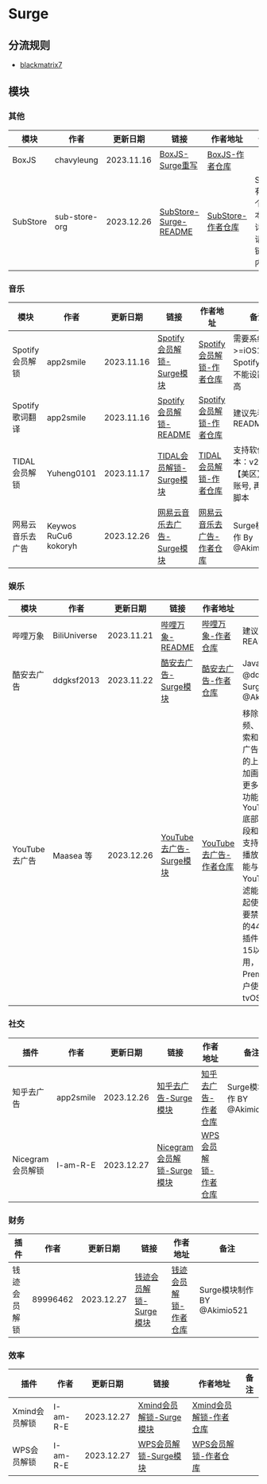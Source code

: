 # Surge
## 分流规则
- [blackmatrix7](https://github.com/blackmatrix7/ios_rule_script/tree/master/rule/Surge)

## 模块
### 其他
| 模块 | 作者 | 更新日期 | 链接 | 作者地址 | 备注 |
| - | - | - | - | - | - |
| BoxJS | chavyleung | 2023.11.16 | [BoxJS-Surge重写](https://cdn.jsdelivr.net/gh/Akimio521/BetterRuler@main/Surge/Module/BoxJS.sgmodule) | [BoxJS-作者仓库](https://github.com/chavyleung/scripts) |   |
| SubStore | sub-store-org | 2023.12.26 | [SubStore-Surge-README](https://cdn.jsdelivr.net/gh/Akimio521/BetterRuler@main/Surge/Module/SubStore/README.md) | [SubStore-作者仓库](https://github.com/sub-store-org/Sub-Store) | Surge有多个版本，详细请看链接内容 |

### 音乐
| 模块 | 作者 | 更新日期 | 链接 | 作者地址 | 备注 |
| - | - | - | - | - | - |
| Spotify会员解锁 | app2smile | 2023.11.16 | [Spotify会员解锁-Surge模块](https://cdn.jsdelivr.net/gh/Akimio521/BetterRuler@main/Surge/Module/Spotify/Spotify.sgmodule) | [Spotify会员解锁-作者仓库](https://github.com/app2smile/rules) | 需要系统版本>=iOS15；Spotify音质不能设置为超高 |
| Spotify歌词翻译 | app2smile | 2023.11.16 | [Spotify会员解锁-README](https://github.com/Akimio521/BetterRuler/blob/main/Surge/Module/Spotify/README.md) | [Spotify会员解锁-作者仓库](https://github.com/app2smile/rules) | 建议先看README |
| TIDAL会员解锁 | Yuheng0101 | 2023.11.17 | [TIDAL会员解锁-Surge模块](https://cdn.jsdelivr.net/gh/Akimio521/BetterRuler@main/Surge/Module/TIDAL.sgmodule) | [TIDAL会员解锁-作者仓库](https://github.com/Yuheng0101/X) | 支持软件版本：v2.93.2 【美区】先登账号, 再运行脚本 |
| 网易云音乐去广告 | Keywos RuCu6 kokoryh | 2023.12.26 | [网易云音乐去广告-Surge模块](https://cdn.jsdelivr.net/gh/Akimio521/BetterRuler@main/Surge/Module/NeteaseCloudMusic/NeteaseCloudMusic_AD.sgmodule) | [网易云音乐去广告-作者仓库](https://gitlab.com/lodepuly/vpn_tool/) | Surge模块制作 By @Akimio521 |

### 娱乐
| 模块 | 作者 | 更新日期 | 链接 | 作者地址 | 备注 |
| - | - | - | - | - | - |
| 哔哩万象 | BiliUniverse | 2023.11.21 | [哔哩万象-README](https://github.com/Akimio521/BetterRuler/blob/main/Surge/Module/BiliBili/README.md) | [哔哩万象-作者仓库](https://github.com/BiliUniverse) | 建议先看README |
| 酷安去广告 | ddgksf2013 | 2023.11.22 | [酷安去广告-Surge模块](https://cdn.jsdelivr.net/gh/Akimio521/BetterRuler@main/Surge/Module/Coolapk.sgmodule) | [酷安去广告-作者仓库](https://github.com/ddgksf2013/Scripts) | JavaScript By @ddgksf2013；Surge模块 By @Akimio521 |
| YouTube去广告 | Maasea 等 | 2023.12.26 | [YouTube去广告-Surge模块](https://cdn.jsdelivr.net/gh/Akimio521/BetterRuler@main/Surge/Module/YouTube.sgmodule) | [YouTube去广告-作者仓库](https://gitlab.com/lodepuly/vpn_tool/) | 移除YouTube视频、瀑布流、搜索和Shorts中的广告，移除底部的上传按钮，增加画中画及解锁更多的字幕地区功能。移除YouTube Music底部的上传、选段和升级按钮，支持二者的后台播放。此插件不能与其他具有YouTube广告过滤能力的插件一起使用，并且需要禁用UDP协议的443端口。此插件仅建议iOS 15以上设备使用，支持Premium订阅用户使用，不支持tvOS设备。 |

### 社交
| 插件 | 作者 | 更新日期 | 链接 | 作者地址 | 备注 |
| - | - | - | - | - | - |
| 知乎去广告 | app2smile | 2023.12.26 | [知乎去广告-Surge模块](https://cdn.jsdelivr.net/gh/Akimio521/BetterRuler@main/Surge/Module/ZhiHu.sgmodule) | [知乎去广告-作者仓库](https://github.com/app2smile/rules) | Surge模块制作 BY @Akimio521 |
| Nicegram会员解锁 | I-am-R-E | 2023.12.27 | [Nicegram会员解锁-Surge模块](https://cdn.jsdelivr.net/gh/Akimio521/BetterRuler@main/Surge/Module/Nicegram.sgmodule) | [WPS会员解锁-作者仓库](hhttps://github.com/I-am-R-E/Functional-Store-Hub/) |  |

### 财务
| 插件 | 作者 | 更新日期 | 链接 | 作者地址 | 备注 |
| - | - | - | - | - | - |
| 钱迹会员解锁 | 89996462 | 2023.12.27 | [钱迹会员解锁-Surge模块](https://cdn.jsdelivr.net/gh/Akimio521/BetterRuler@main/Surge/Module/QianJi.sgmodule) | [钱迹会员解锁-作者仓库](https://github.com/89996462/Quantumult-X/) | Surge模块制作 BY @Akimio521 |

### 效率
| 插件 | 作者 | 更新日期 | 链接 | 作者地址 | 备注 |
| - | - | - | - | - | - |
| Xmind会员解锁 | I-am-R-E | 2023.12.27 | [Xmind会员解锁-Surge模块](https://cdn.jsdelivr.net/gh/Akimio521/BetterRuler@main/Surge/Module/Xmind.sgmodule) | [Xmind会员解锁-作者仓库](hhttps://github.com/I-am-R-E/Functional-Store-Hub/) |  |
| WPS会员解锁 | I-am-R-E | 2023.12.27 | [WPS会员解锁-Surge模块](https://cdn.jsdelivr.net/gh/Akimio521/BetterRuler@main/Surge/Module/WPS.sgmodule) | [WPS会员解锁-作者仓库](hhttps://github.com/I-am-R-E/Functional-Store-Hub/) |  |